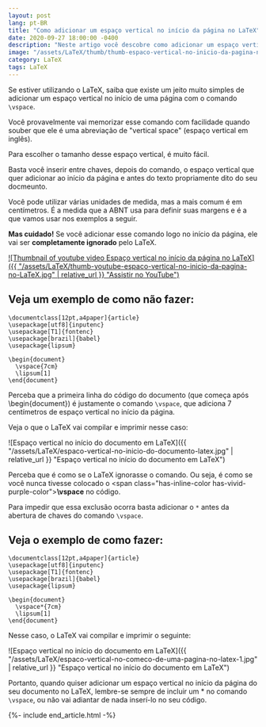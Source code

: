 ```yaml
---
layout: post
lang: pt-BR
title: "Como adicionar um espaço vertical no início da página no LaTeX"
date: 2020-09-27 18:00:00 -0400
description: "Neste artigo você descobre como adicionar um espaço vertical no início da página no LaTeX."
image: "/assets/LaTeX/thumb/thumb-espaco-vertical-no-inicio-da-pagina-no-LaTeX.jpg"
category: LaTeX
tags: LaTeX
---
```


Se estiver utilizando o LaTeX, saiba que existe um jeito muito simples de adicionar um espaço vertical no início de uma página com o comando `\vspace`.

Você provavelmente vai memorizar esse comando com facilidade quando souber que ele é uma abreviação de "vertical space" (espaço vertical em inglês).

Para escolher o tamanho desse espaço vertical, é muito fácil.

Basta você inserir entre chaves, depois do comando, o espaço vertical que quer adicionar ao início da página e antes do texto propriamente dito do seu docmeunto.

Você pode utilizar várias unidades de medida, mas a mais comum é em centímetros. É a medida que a ABNT usa para definir suas margens e é a que vamos usar nos exemplos a seguir.

**Mas cuidado!** Se você adicionar esse comando logo no início da página, ele vai ser **completamente ignorado** pelo LaTeX.

<!-- Youtube Video -->
<a href="https://www.youtube.com/watch?v=RBKS7G4ffts" target="_blank">
  ![Thumbnail of youtube video Espaço vertical no início da página no LaTeX]({{ "/assets/LaTeX/thumb-youtube-espaco-vertical-no-inicio-da-pagina-no-LaTeX.jpg" | relative_url }} "Assistir no YouTube")
</a>

## Veja um exemplo de **como não fazer**:

```TeX
\documentclass[12pt,a4paper]{article}
\usepackage[utf8]{inputenc}
\usepackage[T1]{fontenc}
\usepackage[brazil]{babel}
\usepackage{lipsum}

\begin{document}
  \vspace{7cm}
  \lipsum[1]
\end{document}
```

Perceba que a primeira linha do código do documento (que começa após \begin{document}) é justamente o comando `\vspace`, que adiciona 7 centímetros de espaço vertical no início da página.

Veja o que o LaTeX vai compilar e imprimir nesse caso:

![Espaço vertical no início do documento em LaTeX]({{ "/assets/LaTeX/espaco-vertical-no-inicio-do-documento-latex.jpg" | relative_url }} "Espaço vertical no início do documento em LaTeX")

Perceba que é como se o LaTeX ignorasse o comando. Ou seja, é como se você nunca tivesse colocado o <span class=\"has-inline-color has-vivid-purple-color\">**\vspace**</span> no código.

Para impedir que essa exclusão ocorra basta adicionar o `*` antes da abertura de chaves do comando `\vspace`.

## Veja o exemplo de **como fazer**:

```TeX
\documentclass[12pt,a4paper]{article}
\usepackage[utf8]{inputenc}
\usepackage[T1]{fontenc}
\usepackage[brazil]{babel}
\usepackage{lipsum}

\begin{document}
  \vspace*{7cm}
  \lipsum[1]
\end{document}
```

Nesse caso, o LaTeX vai compilar e imprimir o seguinte:

![Espaço vertical no início do documento em LaTeX]({{ "/assets/LaTeX/espaco-vertical-no-comeco-de-uma-pagina-no-latex-1.jpg" | relative_url }} "Espaço vertical no início do documento em LaTeX")

Portanto, quando quiser adicionar um espaço vertical no início da página do seu documento no LaTeX, lembre-se sempre de incluir um \* no comando `\vspace`, ou não vai adiantar de nada inserí-lo no seu código.

{%- include end_article.html -%}
